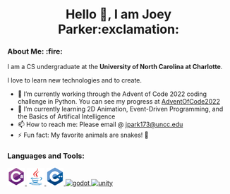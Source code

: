 <h1 align="center">Hello 👋, I am Joey Parker:exclamation:</h1>

<h3 align="left">About Me: :fire:</h3>

I am a CS undergraduate at the **University of North Carolina at Charlotte**.

I love to learn new technologies and to create.

- 🔭 I’m currently working through the Advent of Code 2022 coding challenge in Python. You can see my progress at [AdventOfCode2022](https://github.com/Ninjajkl/AdventOfCode2022)
- 🌱 I’m currently learning 2D Animation, Event-Driven Programming, and the Basics of Artifical Intelligence
- 📫 How to reach me: Please email @ jpark173@uncc.edu
- ⚡ Fun fact: My favorite animals are snakes! :snake:

<h3 align="left">Languages and Tools:</h3>
<p align="left"> </a> <a href="https://www.w3schools.com/cs/" target="_blank" rel="noreferrer"> <img src="https://raw.githubusercontent.com/devicons/devicon/master/icons/csharp/csharp-original.svg" alt="csharp" width="40" height="40"/> </a> <a href="https://www.java.com" target="_blank" rel="noreferrer"> <img src="https://raw.githubusercontent.com/devicons/devicon/master/icons/java/java-original.svg" alt="java" width="40" height="40"/> </a> <a href="https://www.w3schools.com/cpp/" target="_blank" rel="noreferrer"> <img src="https://raw.githubusercontent.com/devicons/devicon/master/icons/cplusplus/cplusplus-original.svg" alt="cplusplus" width="40" height="40"/> </a> 
<a href="https://godotengine.org/" target="_blank" rel="noreferrer"> <img src=https://godotengine.org/themes/godotengine/assets/press/icon_color.png alt="godot" width="40" height="40"/>
<a href="https://unity.com/" target="_blank" rel="noreferrer"> <img src="https://www.vectorlogo.zone/logos/unity3d/unity3d-icon.svg" alt="unity" width="40" height="40"/> </a> </p>
